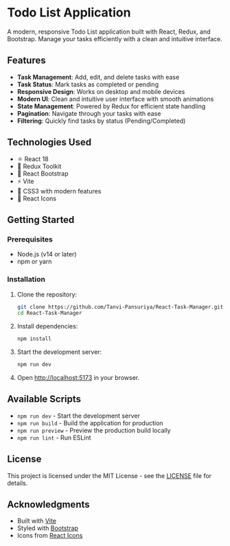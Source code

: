 # Todo List Application

A modern, responsive Todo List application built with React, Redux, and Bootstrap. Manage your tasks efficiently with a clean and intuitive interface.

## Features

- **Task Management**: Add, edit, and delete tasks with ease
- **Task Status**: Mark tasks as completed or pending
- **Responsive Design**: Works on desktop and mobile devices
- **Modern UI**: Clean and intuitive user interface with smooth animations
- **State Management**: Powered by Redux for efficient state handling
- **Pagination**: Navigate through your tasks with ease
- **Filtering**: Quickly find tasks by status (Pending/Completed)

## Technologies Used

- ⚛️ React 18
- 🔄 Redux Toolkit
- 🎨 React Bootstrap
- ⚡ Vite
- 🎨 CSS3 with modern features
- 🚀 React Icons

## Getting Started

### Prerequisites

- Node.js (v14 or later)
- npm or yarn

### Installation

1. Clone the repository:
   ```bash
   git clone https://github.com/Tanvi-Pansuriya/React-Task-Manager.git
   cd React-Task-Manager
   ```

2. Install dependencies:
   ```bash
   npm install
   ```

3. Start the development server:
   ```bash
   npm run dev
   ```
   
4. Open [http://localhost:5173](http://localhost:5173) in your browser.

## Available Scripts

- `npm run dev` - Start the development server
- `npm run build` - Build the application for production
- `npm run preview` - Preview the production build locally
- `npm run lint` - Run ESLint

## License

This project is licensed under the MIT License - see the [LICENSE](LICENSE) file for details.

## Acknowledgments

- Built with [Vite](https://vitejs.dev/)
- Styled with [Bootstrap](https://getbootstrap.com/)
- Icons from [React Icons](https://react-icons.github.io/react-icons/)
